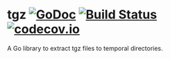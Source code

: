 # tgz [![GoDoc](https://godoc.org/github.com/alcortesm/tgz?status.svg)](https://godoc.org/github.com/alcortesm/tgz) [![Build Status](https://travis-ci.org/alcortesm/tgz.svg)](https://travis-ci.org/alcortesm/tgz) [![codecov.io](https://codecov.io/github/alcortesm/tgz/coverage.svg)](https://codecov.io/github/alcortesm/tgz)


A Go library to extract tgz files to temporal directories.
